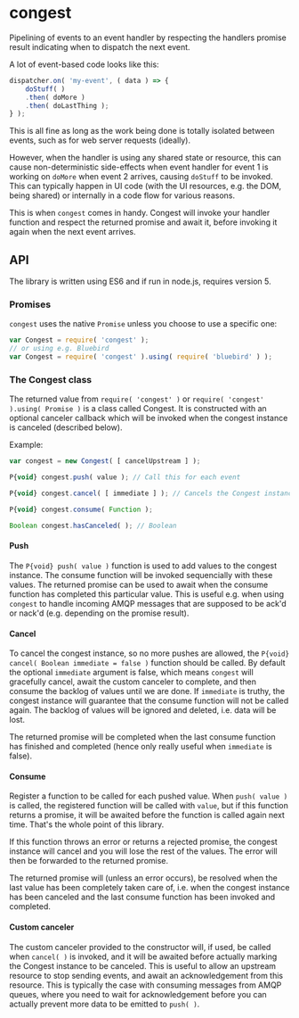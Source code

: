 # congest

Pipelining of events to an event handler by respecting the handlers promise result indicating when to dispatch the next event.

A lot of event-based code looks like this:

```js
dispatcher.on( 'my-event', ( data ) => {
	doStuff( )
	.then( doMore )
	.then( doLastThing );
} );
```

This is all fine as long as the work being done is totally isolated between events, such as for web server requests (ideally).

However, when the handler is using any shared state or resource, this can cause non-deterministic side-effects when event handler for event 1 is working on `doMore` when event 2 arrives, causing `doStuff` to be invoked. This can typically happen in UI code (with the UI resources, e.g. the DOM, being shared) or internally in a code flow for various reasons.

This is when `congest` comes in handy. Congest will invoke your handler function and respect the returned promise and await it, before invoking it again when the next event arrives.

## API

The library is written using ES6 and if run in node.js, requires version 5.

### Promises

`congest` uses the native `Promise` unless you choose to use a specific one:

```js
var Congest = require( 'congest' );
// or using e.g. Bluebird
var Congest = require( 'congest' ).using( require( 'bluebird' ) );
```

### The Congest class

The returned value from `require( 'congest' )` or `require( 'congest' ).using( Promise )` is a class called Congest. It is constructed with an optional canceler callback which will be invoked when the congest instance is canceled (described below).

Example:
```js
var congest = new Congest( [ cancelUpstream ] );

P{void} congest.push( value ); // Call this for each event

P{void} congest.cancel( [ immediate ] ); // Cancels the Congest instance

P{void} congest.consume( Function );

Boolean congest.hasCanceled( ); // Boolean
```

#### Push

The `P{void} push( value )` function is used to add values to the congest instance. The consume function will be invoked sequencially with these values. The returned promise can be used to await when the consume function has completed this particular value. This is useful e.g. when using `congest` to handle incoming AMQP messages that are supposed to be ack'd or nack'd (e.g. depending on the promise result).

#### Cancel

To cancel the congest instance, so no more pushes are allowed, the `P{void} cancel( Boolean immediate = false )` function should be called. By default the optional `immediate` argument is false, which means `congest` will gracefully cancel, await the custom canceler to complete, and then consume the backlog of values until we are done. If `immediate` is truthy, the congest instance will guarantee that the consume function will not be called again. The backlog of values will be ignored and deleted, i.e. data will be lost.

The returned promise will be completed when the last consume function has finished and completed (hence only really useful when `immediate` is false).

#### Consume

Register a function to be called for each pushed value. When `push( value )` is called, the registered function will be called with `value`, but if this function returns a promise, it will be awaited before the function is called again next time. That's the whole point of this library.

If this function throws an error or returns a rejected promise, the congest instance will cancel and you will lose the rest of the values. The error will then be forwarded to the returned promise.

The returned promise will (unless an error occurs), be resolved when the last value has been completely taken care of, i.e. when the congest instance has been canceled and the last consume function has been invoked and completed.

#### Custom canceler

The custom canceler provided to the constructor will, if used, be called when `cancel( )` is invoked, and it will be awaited before actually marking the Congest instance to be canceled. This is useful to allow an upstream resource to stop sending events, and await an acknowledgement from this resource. This is typically the case with consuming messages from AMQP queues, where you need to wait for acknowledgement before you can actually prevent more data to be emitted to `push( )`.
